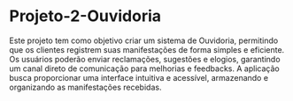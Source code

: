 # Projeto-2-Ouvidoria
Este projeto tem como objetivo criar um sistema de Ouvidoria, permitindo que os clientes registrem suas manifestações de forma simples e eficiente. Os usuários poderão enviar reclamações, sugestões e elogios, garantindo um canal direto de comunicação para melhorias e feedbacks.
A aplicação busca proporcionar uma interface intuitiva e acessível, armazenando e organizando as manifestações recebidas.
